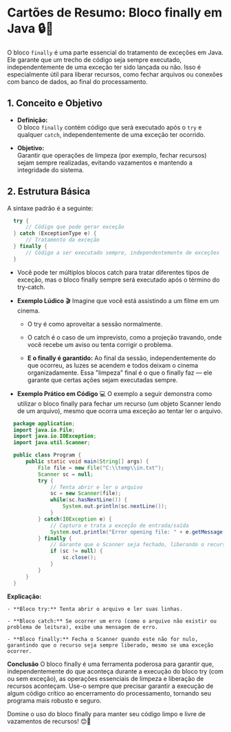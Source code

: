 # Cartões de Resumo: Bloco finally em Java 🔒📁

  O bloco `finally` é uma parte essencial do tratamento de exceções em Java. Ele garante que um trecho de código seja sempre executado, independentemente de uma exceção ter sido lançada ou não. Isso é especialmente útil para liberar recursos, como fechar arquivos ou conexões com banco de dados, ao final do processamento.


## 1. Conceito e Objetivo

  - **Definição:**  
    O bloco `finally` contém código que será executado após o `try` e qualquer `catch`, independentemente de uma exceção ter ocorrido.

  - **Objetivo:**  
    Garantir que operações de limpeza (por exemplo, fechar recursos) sejam sempre realizadas, evitando vazamentos e mantendo a integridade do sistema.


## 2. Estrutura Básica

  A sintaxe padrão é a seguinte:


  ```java
    try {
        // Código que pode gerar exceção
    } catch (ExceptionType e) {
        // Tratamento da exceção
    } finally {
        // Código a ser executado sempre, independentemente de exceções
    }
  ```

  - Você pode ter múltiplos blocos catch para tratar diferentes tipos de exceção, mas o bloco finally sempre será executado após o término do try-catch.

  - **Exemplo Lúdico** 🎬
  Imagine que você está assistindo a um filme em um cinema.

    - O try é como aproveitar a sessão normalmente.

    - O catch é o caso de um imprevisto, como a projeção travando, onde você recebe um aviso ou tenta corrigir o problema.

    - **E o finally é garantido:**
      Ao final da sessão, independentemente do que ocorreu, as luzes se acendem e todos deixam o cinema organizadamente. Essa "limpeza" final é o que o finally faz — ele garante que certas ações sejam executadas sempre.

  - **Exemplo Prático em Código** 💻
  O exemplo a seguir demonstra como utilizar o bloco finally para fechar um recurso (um objeto Scanner lendo de um arquivo), mesmo que ocorra uma exceção ao tentar ler o arquivo.

  ```java
    package application;
    import java.io.File;
    import java.io.IOException;
    import java.util.Scanner;

    public class Program {
        public static void main(String[] args) {
            File file = new File("C:\\temp\\in.txt");
            Scanner sc = null;
            try {
                // Tenta abrir e ler o arquivo
                sc = new Scanner(file);
                while(sc.hasNextLine()) {
                    System.out.println(sc.nextLine());
                }
            } catch(IOException e) {
                // Captura e trata a exceção de entrada/saída
                System.out.println("Error opening file: " + e.getMessage());
            } finally {
                // Garante que o Scanner seja fechado, liberando o recurso
                if (sc != null) {
                    sc.close();
                }
            }
        }
    }
  ```


  **Explicação:**

    - **Bloco try:** Tenta abrir o arquivo e ler suas linhas.

    - **Bloco catch:** Se ocorrer um erro (como o arquivo não existir ou problema de leitura), exibe uma mensagem de erro.

    - **Bloco finally:** Fecha o Scanner quando este não for nulo, garantindo que o recurso seja sempre liberado, mesmo se uma exceção ocorrer.

**Conclusão**
  O bloco finally é uma ferramenta poderosa para garantir que, independentemente do que aconteça durante a execução do bloco try (com ou sem exceção), as operações essenciais de limpeza e liberação de recursos aconteçam. Use-o sempre que precisar garantir a execução de algum código crítico ao encerramento do processamento, tornando seu programa mais robusto e seguro.

Domine o uso do bloco finally para manter seu código limpo e livre de vazamentos de recursos! 😊🚀